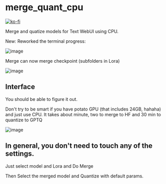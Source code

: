 # merge_quant_cpu
[![ko-fi](https://ko-fi.com/img/githubbutton_sm.svg)](https://ko-fi.com/Q5Q5MOB4M)

Merge and quatize models for Text WebUI using CPU.

New:
Reworked the terminal progress:

![image](https://github.com/FartyPants/merge_quant_cpu/assets/23346289/7778ca9c-02ab-4c4b-b1f0-f1260c84d667)

Merge can now merge checkpoint (subfolders in Lora)

![image](https://github.com/FartyPants/merge_quant_cpu/assets/23346289/1fc8ce22-90f7-42d5-a93e-1c1aab65116e)

## Interface

You should be able to figure it out.

Don't try to be smart if you have potato GPU (that includes 24GB, hahaha) and just use CPU. It takes about minute, two to merge to HF and 30 min to quantize to GPTQ

![image](https://github.com/FartyPants/merge_quant_cpu/assets/23346289/b59fe564-3c04-4688-938c-85618b87bca1)

## In general, you don't need to touch any of the settings.

Just select model and Lora and Do Merge

Then Select the merged model and Quantize with default params.
